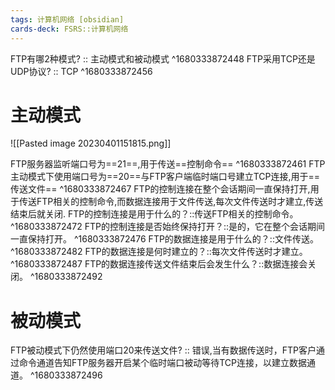 ```yaml
---
tags: 计算机网络 [obsidian]
cards-deck: FSRS::计算机网络
---
```



FTP有哪2种模式? :: 主动模式和被动模式 ^1680333872448
FTP采用TCP还是UDP协议? :: TCP ^1680333872456


# 主动模式
![[Pasted image 20230401151815.png]]

FTP服务器监听端口号为==21==,用于传送==控制命令==
^1680333872461
FTP主动模式下使用端口号为==20==与FTP客户端临时端口号建立TCP连接,用于==传送文件==
^1680333872467
FTP的控制连接在整个会话期间一直保持打开,用于传送FTP相关的控制命令,而数据连接用于文件传送,每次文件传送时才建立,传送结束后就关闭.
FTP的控制连接是用于什么的？::传送FTP相关的控制命令。 ^1680333872472
FTP的控制连接是否始终保持打开？::是的，它在整个会话期间一直保持打开。 ^1680333872476
FTP的数据连接是用于什么的？::文件传送。 ^1680333872482
FTP的数据连接是何时建立的？::每次文件传送时才建立。 ^1680333872487
FTP的数据连接传送文件结束后会发生什么？::数据连接会关闭。 ^1680333872492

# 被动模式
FTP被动模式下仍然使用端口20来传送文件? :: 错误,当有数据传送时，FTP客户通过命令通道告知FTP服务器开启某个临时端口被动等待TCP连接，以建立数据通道。 ^1680333872496
